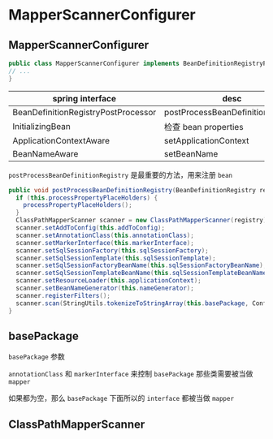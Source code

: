 # MapperScannerConfigurer

## MapperScannerConfigurer

```java
public class MapperScannerConfigurer implements BeanDefinitionRegistryPostProcessor, InitializingBean, ApplicationContextAware, BeanNameAware {
// ...
}
```

| spring interface                    | desc                              |
| ----------------------------------- | --------------------------------- |
| BeanDefinitionRegistryPostProcessor | postProcessBeanDefinitionRegistry |
| InitializingBean                    | 检查 bean properties              |
| ApplicationContextAware             | setApplicationContext             |
| BeanNameAware                       | setBeanName                       |

`postProcessBeanDefinitionRegistry` 是最重要的方法，用来注册 `bean`

```java
public void postProcessBeanDefinitionRegistry(BeanDefinitionRegistry registry) throws BeansException {
  if (this.processPropertyPlaceHolders) {
    processPropertyPlaceHolders();
  }
  ClassPathMapperScanner scanner = new ClassPathMapperScanner(registry);
  scanner.setAddToConfig(this.addToConfig);
  scanner.setAnnotationClass(this.annotationClass);
  scanner.setMarkerInterface(this.markerInterface);
  scanner.setSqlSessionFactory(this.sqlSessionFactory);
  scanner.setSqlSessionTemplate(this.sqlSessionTemplate);
  scanner.setSqlSessionFactoryBeanName(this.sqlSessionFactoryBeanName);
  scanner.setSqlSessionTemplateBeanName(this.sqlSessionTemplateBeanName);
  scanner.setResourceLoader(this.applicationContext);
  scanner.setBeanNameGenerator(this.nameGenerator);
  scanner.registerFilters();
  scanner.scan(StringUtils.tokenizeToStringArray(this.basePackage, ConfigurableApplicationContext.CONFIG_LOCATION_DELIMITERS));
}
```

## basePackage

`basePackage` 参数

`annotationClass` 和 `markerInterface` 来控制 `basePackage` 那些类需要被当做 `mapper`

如果都为空，那么 `basePackage` 下面所以的 `interface` 都被当做 `mapper`

## ClassPathMapperScanner
